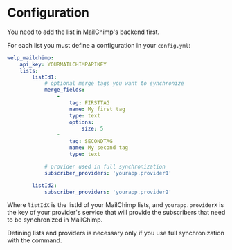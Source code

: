 # Configuration

You need to add the list in MailChimp's backend first.

For each list you must define a configuration in your `config.yml`:

```yaml
welp_mailchimp:
    api_key: YOURMAILCHIMPAPIKEY
    lists:
        listId1:
            # optional merge tags you want to synchronize
            merge_fields:
                -
                    tag: FIRSTTAG
                    name: My first tag
                    type: text
                    options:
                        size: 5
                -
                    tag: SECONDTAG
                    name: My second tag
                    type: text

            # provider used in full synchronization
            subscriber_providers: 'yourapp.provider1'

        listId2:
            subscriber_providers: 'yourapp.provider2'
```

Where `listIdX` is the listId of your MailChimp lists, and `yourapp.providerX` is the key of your provider's service that will provide the subscribers that need to be synchronized in MailChimp.

Defining lists and providers is necessary only if you use full synchronization with the command.
